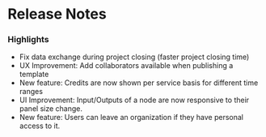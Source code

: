 # Release Notes
### Highlights
- Fix data exchange during project closing (faster project closing time)
- UX Improvement: Add collaborators available when publishing a template
- New feature: Credits are now shown per service basis for different time ranges
- UI Improvement: Input/Outputs of a node are now responsive to their panel size change.
- New feature: Users can leave an organization if they have personal access to it.